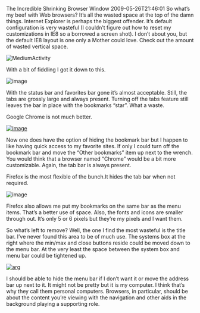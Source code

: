 The Incredible Shrinking Browser Window
2009-05-26T21:46:01
So what’s my beef with Web browsers? It’s all the wasted space at the top of the damn things. Internet Explorer is perhaps the biggest offender. It’s default configuration is very wasteful (I couldn’t figure out how to reset my customizations in IE8 so a borrowed a screen shot). I don’t about you, but the default IE8 layout is one only a Mother could love. Check out the amount of wasted vertical space.

![MediumActivity](http://az667460.vo.msecnd.net/cdn/images/blog/TheIncredibleShrinkingBrowserWindow_10A43/MediumActivity.jpg)

With a bit of fiddling I got it down to this.

![image](http://az667460.vo.msecnd.net/cdn/images/blog/TheIncredibleShrinkingBrowserWindow_10A43/image.png)

With the status bar and favorites bar gone it’s almost acceptable. Still, the tabs are grossly large and always present. Turning off the tabs feature still leaves the bar in place with the bookmarks “star”. What a waste.

Google Chrome is not much better.

[![image](http://az667460.vo.msecnd.net/cdn/images/blog/TheIncredibleShrinkingBrowserWindow_10A43/image_thumb.png)](http://az667460.vo.msecnd.net/cdn/images/blog/TheIncredibleShrinkingBrowserWindow_10A43/image_3.png)

Now one does have the option of hiding the bookmark bar but I happen to like having quick access to my favorite sites. If only I could turn off the bookmark bar and move the “Other bookmarks” item up next to the wrench. You would think that a browser named “Chrome” would be a bit more customizable. Again, the tab bar is always present. 

Firefox is the most flexible of the bunch.It hides the tab bar when not required.

![image](http://az667460.vo.msecnd.net/cdn/images/blog/TheIncredibleShrinkingBrowserWindow_10A43/image_4.png)

Firefox also allows me put my bookmarks on the same bar as the menu items. That’s a better use of space. Also, the fonts and icons are smaller through out. It’s only 5 or 6 pixels but they’re my pixels and I want them.

So what’s left to remove? Well, the one I find the most wasteful is the title bar. I’ve never found this area to be of much use. The systems box at the right where the min/max and close buttons reside could be moved down to the menu bar. At the very least the space between the system box and menu bar could be tightened up.

[![arg](http://az667460.vo.msecnd.net/cdn/images/blog/TheIncredibleShrinkingBrowserWindow_10A43/arg_thumb.jpg)](http://az667460.vo.msecnd.net/cdn/images/blog/TheIncredibleShrinkingBrowserWindow_10A43/arg.jpg)

I should be able to hide the menu bar if I don’t want it or move the address bar up next to it. It might not be pretty but it is my computer. I think that’s why they call them personal computers. Browsers, in particular, should be about the content you’re viewing with the navigation and other aids in the background playing a supporting role.
